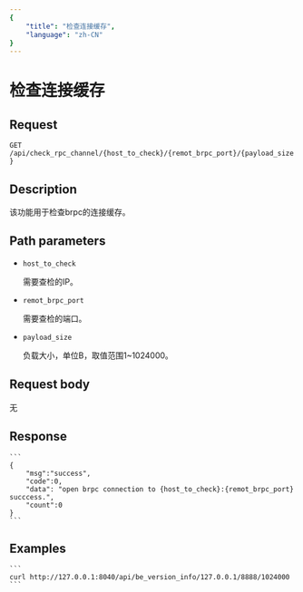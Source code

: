 ```yaml
---
{
    "title": "检查连接缓存",
    "language": "zh-CN"
}
---
```


<!-- 
Licensed to the Apache Software Foundation (ASF) under one
or more contributor license agreements.  See the NOTICE file
distributed with this work for additional information
regarding copyright ownership.  The ASF licenses this file
to you under the Apache License, Version 2.0 (the
"License"); you may not use this file except in compliance
with the License.  You may obtain a copy of the License at

  http://www.apache.org/licenses/LICENSE-2.0

Unless required by applicable law or agreed to in writing,
software distributed under the License is distributed on an
"AS IS" BASIS, WITHOUT WARRANTIES OR CONDITIONS OF ANY
KIND, either express or implied.  See the License for the
specific language governing permissions and limitations
under the License.
-->

# 检查连接缓存

## Request

`GET /api/check_rpc_channel/{host_to_check}/{remot_brpc_port}/{payload_size}`

## Description

该功能用于检查brpc的连接缓存。

## Path parameters

* `host_to_check`

    需要查检的IP。

* `remot_brpc_port`

    需要查检的端口。

* `payload_size`

    负载大小，单位B，取值范围1~1024000。

## Request body

无

## Response

    ```
    {
        "msg":"success",
        "code":0,
        "data": "open brpc connection to {host_to_check}:{remot_brpc_port} succcess.",
        "count":0
    }
    ```
## Examples


    ```
    curl http://127.0.0.1:8040/api/be_version_info/127.0.0.1/8888/1024000
    ```

